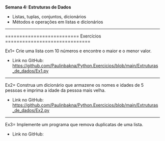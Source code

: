 **Semana 4: Estruturas de Dados**

- Listas, tuplas, conjuntos, dicionários
- Métodos e operações em listas e dicionários

---

========================== Exercícios ==============================

Ex1= Crie uma lista com 10 números e encontre o maior e o menor valor.

- Link no GitHub: https://github.com/Paulinbakna/Python.Exercicios/blob/main/Extruturas_de_dados/Ex1.py

---

Ex2= Construa um dicionário que armazene os nomes e idades de 5 pessoas e imprima a idade da pessoa mais velha.

- Link no GitHub: https://github.com/Paulinbakna/Python.Exercicios/blob/main/Extruturas_de_dados/Ex2.py

---

Ex3= Implemente um programa que remova duplicatas de uma lista.

- Link no GitHub: